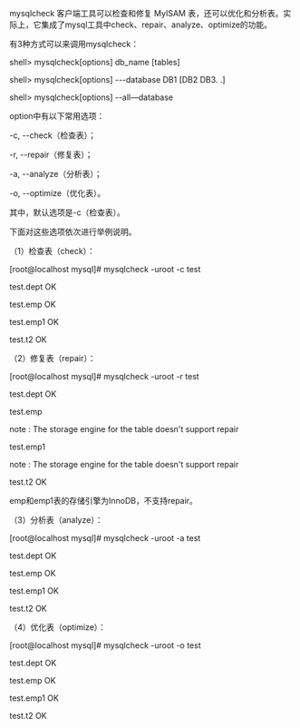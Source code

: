 

mysqlcheck 客户端工具可以检查和修复 MyISAM 表，还可以优化和分析表。实际上，它集成了mysql工具中check、repair、analyze、optimize的功能。

有3种方式可以来调用mysqlcheck：

shell> mysqlcheck[options] db_name [tables]

shell> mysqlcheck[options] ---database DB1 [DB2 DB3. .]

shell> mysqlcheck[options] --all—database

option中有以下常用选项：

-c, --check（检查表）；

-r, --repair（修复表）；

-a, --analyze（分析表）；

-o, --optimize（优化表）。

其中，默认选项是-c（检查表）。

下面对这些选项依次进行举例说明。

（1）检查表（check）：

[root@localhost mysql]# mysqlcheck -uroot -c test

test.dept OK

test.emp OK

test.emp1 OK

test.t2 OK

（2）修复表（repair）：

[root@localhost mysql]# mysqlcheck -uroot -r test

test.dept OK

test.emp

note : The storage engine for the table doesn't support repair

test.emp1

note : The storage engine for the table doesn't support repair

test.t2 OK

emp和emp1表的存储引擎为InnoDB，不支持repair。

（3）分析表（analyze）：

[root@localhost mysql]# mysqlcheck -uroot -a test

test.dept OK

test.emp OK

test.emp1 OK

test.t2 OK

（4）优化表（optimize）：

[root@localhost mysql]# mysqlcheck -uroot -o test

test.dept OK

test.emp OK

test.emp1 OK

test.t2 OK



